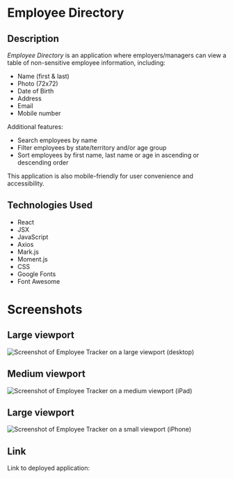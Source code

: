 # Employee Directory

## Description 

*Employee Directory* is an application where employers/managers can view a table of non-sensitive employee information, including:
- Name (first & last)
- Photo (72x72)
- Date of Birth 
- Address
- Email
- Mobile number 

Additional features: 
- Search employees by name
- Filter employees by state/territory and/or age group
- Sort employees by first name, last name or age in ascending or descending order

This application is also mobile-friendly for user convenience and accessibility.

## Technologies Used

- React
- JSX
- JavaScript
- Axios
- Mark.js 
- Moment.js
- CSS 
- Google Fonts
- Font Awesome

# Screenshots 

## Large viewport 

![Screenshot of Employee Tracker on a large viewport (desktop)](public/images/viewport-lg.png)

## Medium viewport 

![Screenshot of Employee Tracker on a medium viewport (iPad)](public/images/viewport-md.png)

## Large viewport 

![Screenshot of Employee Tracker on a small viewport (iPhone)](public/images/viewport-sm.png)

## Link

Link to deployed application: []()


